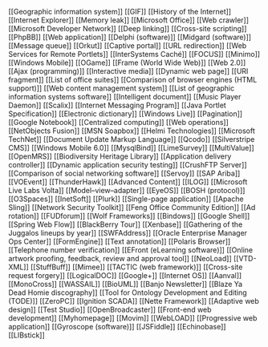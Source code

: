 [[Geographic information system]]
[[GIF]]
[[History of the Internet]]
[[Internet Explorer]]
[[Memory leak]]
[[Microsoft Office]]
[[Web crawler]]
[[Microsoft Developer Network]]
[[Deep linking]]
[[Cross-site scripting]]
[[PhpBB]]
[[Web application]]
[[Delphi (software)]]
[[Midgard (software)]]
[[Message queue]]
[[Orkut]]
[[Captive portal]]
[[URL redirection]]
[[Web Services for Remote Portlets]]
[[InterSystems Caché]]
[[FOCUS]]
[[Minimo]]
[[Windows Mobile]]
[[OGame]]
[[Frame (World Wide Web)]]
[[Web 2.0]]
[[Ajax (programming)]]
[[Interactive media]]
[[Dynamic web page]]
[[URI fragment]]
[[List of office suites]]
[[Comparison of browser engines (HTML support)]]
[[Web content management system]]
[[List of geographic information systems software]]
[[Intelligent document]]
[[Music Player Daemon]]
[[Scalix]]
[[Internet Messaging Program]]
[[Java Portlet Specification]]
[[Electronic dictionary]]
[[Windows Live]]
[[Pagination]]
[[Google Notebook]]
[[Centralized computing]]
[[Web operations]]
[[NetObjects Fusion]]
[[MSN Soapbox]]
[[Helmi Technologies]]
[[Microsoft TechNet]]
[[Document Update Markup Language]]
[[Qcodo]]
[[Silverstripe CMS]]
[[Windows Mobile 6.0]]
[[MysqlBind]]
[[LimeSurvey]]
[[MultiValue]]
[[OpenMRS]]
[[Biodiversity Heritage Library]]
[[Application delivery controller]]
[[Dynamic application security testing]]
[[CrushFTP Server]]
[[Comparison of social networking software]]
[[Servoy]]
[[SAP Ariba]]
[[VOEvent]]
[[ThunderHawk]]
[[Advanced Content]]
[[ILOG]]
[[Microsoft Live Labs Volta]]
[[Model–view–adapter]]
[[EyeOS]]
[[BOSH (protocol)]]
[[O3Spaces]]
[[InetSoft]]
[[Plurk]]
[[Single-page application]]
[[Apache Sling]]
[[Network Security Toolkit]]
[[Feng Office Community Edition]]
[[Ad rotation]]
[[FUDforum]]
[[Wolf Frameworks]]
[[Bindows]]
[[Google Shell]]
[[Spring Web Flow]]
[[BlackBerry Tour]]
[[Xenbase]]
[[Gathering of the Juggalos lineups by year]]
[[SWFAddress]]
[[Oracle Enterprise Manager Ops Center]]
[[FormEngine]]
[[Text annotation]]
[[Polaris Browser]]
[[Telephone number verification]]
[[EFront (eLearning software)]]
[[Online artwork proofing, feedback, review and approval tool]]
[[NeoLoad]]
[[VTD-XML]]
[[StuffBuff]]
[[Mimee]]
[[TACTIC (web framework)]]
[[Cross-site request forgery]]
[[LogicalDOC]]
[[Google+]]
[[Internet OS]]
[[Aanval]]
[[MonoCross]]
[[WASSAIL]]
[[BioUML]]
[[Banjo Newsletter]]
[[Blaze Ya Dead Homie discography]]
[[Tool for Ontology Development and Editing (TODE)]]
[[ZeroPC]]
[[Ignition SCADA]]
[[Nette Framework]]
[[Adaptive web design]]
[[Test Studio]]
[[OpenBroadcaster]]
[[Front-end web development]]
[[Myhomepage]]
[[Movim]]
[[WebLOAD]]
[[Progressive web application]]
[[Gyroscope (software)]]
[[JSFiddle]]
[[Echinobase]]
[[LIBstick]]
